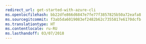 ```yaml
---
redirect_url: get-started-with-azure-cli
ms.openlocfilehash: bb22dfe866d6847e7fe77f3857825b50a72eafa8
ms.sourcegitcommit: f3ab5da6019083ef2482b62c7355817e6170dcfb
ms.translationtype: HT
ms.contentlocale: ru-RU
ms.lasthandoff: 03/07/2018
---
```

